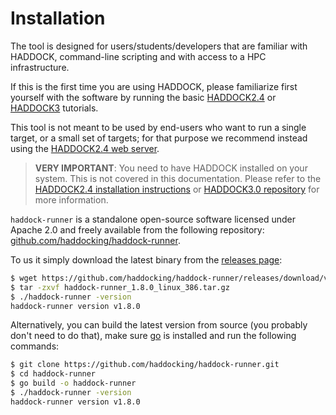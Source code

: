 # Installation

The tool is designed for users/students/developers that are familiar with HADDOCK, command-line scripting and with access to a HPC infrastructure.

If this is the first time you are using HADDOCK, please familiarize first yourself with the software by running the basic [HADDOCK2.4](/education/HADDOCK24/index.md) or [HADDOCK3](/education/HADDOCK3/index.md) tutorials.

This tool is not meant to be used by end-users who want to run a single target, or a small set of targets; for that purpose we recommend instead using the [HADDOCK2.4 web server](https://wenmr.science.uu.nl/haddock2.4/).

> **VERY IMPORTANT**: You need to have HADDOCK installed on your system.
> This is not covered in this documentation.
> Please refer to the [HADDOCK2.4 installation instructions](/software/haddock2.4/installation) or [HADDOCK3.0 repository](https://github.com/haddocking/haddock3) for more information.

`haddock-runner` is a standalone open-source software licensed under Apache 2.0 and freely available from the following repository: [github.com/haddocking/haddock-runner](https://github.com/haddocking/haddock-runner).

To us it simply download the latest binary from the [releases page](https://github.com/haddocking/haddock-runner/releases):

```bash
$ wget https://github.com/haddocking/haddock-runner/releases/download/v1.8.0/haddock-runner_1.8.0_linux_386.tar.gz
$ tar -zxvf haddock-runner_1.8.0_linux_386.tar.gz
$ ./haddock-runner -version
haddock-runner version v1.8.0
```

Alternatively, you can build the latest version from source (you probably don't need to do that), make sure [go](https://go.dev/doc/install) is installed and run the following commands:

```bash
$ git clone https://github.com/haddocking/haddock-runner.git
$ cd haddock-runner
$ go build -o haddock-runner
$ ./haddock-runner -version
haddock-runner version v1.8.0
```
